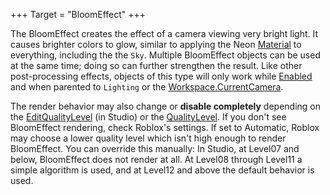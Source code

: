 +++
Target = "BloomEffect"
+++

The BloomEffect creates the effect of a camera viewing very bright light. It causes brighter colors to glow, similar to applying the Neon [Material](https://developer.roblox.com/api-reference/property/BasePart/Material) to everything, including the the `Sky`. Multiple BloomEffect objects can be used at the same time; doing so can further strengthen the result. Like other post-processing effects, objects of this type will only work while [Enabled](https://developer.roblox.com/api-reference/property/PostEffect/Enabled) and when parented to `Lighting` or the [Workspace.CurrentCamera](https://developer.roblox.com/api-reference/property/Workspace/CurrentCamera).The render behavior may also change or **disable completely** depending on the [EditQualityLevel](https://developer.roblox.com/api-reference/property/RenderSettings/EditQualityLevel) (in Studio) or the [QualityLevel](https://developer.roblox.com/api-reference/property/RenderSettings/QualityLevel). If you don't see BloomEffect rendering, check Roblox's settings. If set to Automatic, Roblox may choose a lower quality level which isn't high enough to render BloomEffect. You can override this manually: In Studio, at Level07 and below, BloomEffect does not render at all. At Level08 through Level11 a simple algorithm is used, and at Level12 and above the default behavior is used.
